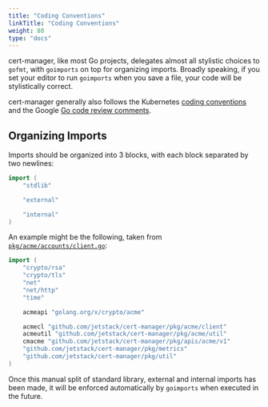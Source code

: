 ```yaml
---
title: "Coding Conventions"
linkTitle: "Coding Conventions"
weight: 80
type: "docs"
---
```


cert-manager, like most Go projects, delegates almost all stylistic choices to `gofmt`,
with `goimports` on top for organizing imports. Broadly speaking, if you set your editor to run
`goimports` when you save a file, your code will be stylistically correct.

cert-manager generally also follows the Kubernetes
[coding conventions](https://www.kubernetes.dev/docs/guide/coding-convention/) and the Google
[Go code review comments](https://github.com/golang/go/wiki/CodeReviewComments).

## Organizing Imports

Imports should be organized into 3 blocks, with each block separated by two newlines:

```go
import (
	"stdlib"

	"external"

	"internal"
)
```

An example might be the following, taken from
[`pkg/acme/accounts/client.go`](https://github.com/jetstack/cert-manager/blob/0c71fe7795858b96cabcddabf706d997cd2fba3f/pkg/acme/accounts/client.go):

```go
import (
	"crypto/rsa"
	"crypto/tls"
	"net"
	"net/http"
	"time"

	acmeapi "golang.org/x/crypto/acme"

	acmecl "github.com/jetstack/cert-manager/pkg/acme/client"
	acmeutil "github.com/jetstack/cert-manager/pkg/acme/util"
	cmacme "github.com/jetstack/cert-manager/pkg/apis/acme/v1"
	"github.com/jetstack/cert-manager/pkg/metrics"
	"github.com/jetstack/cert-manager/pkg/util"
)
```

Once this manual split of standard library, external and internal imports has been made, it will be
enforced automatically by `goimports` when executed in the future.
